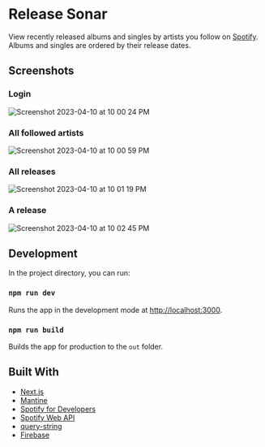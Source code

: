 # Release Sonar

View recently released albums and singles by artists you follow on [Spotify](https://www.spotify.com/). Albums and singles are ordered by their release dates.

## Screenshots

### Login

![Screenshot 2023-04-10 at 10 00 24 PM](https://user-images.githubusercontent.com/17633442/230998374-e32bf7e2-12b3-4ab8-a2ae-56a8f3a57c32.png)

### All followed artists
![Screenshot 2023-04-10 at 10 00 59 PM](https://user-images.githubusercontent.com/17633442/230998403-6a85a396-aa97-44b8-8e7d-aa53b1022314.png)


### All releases
![Screenshot 2023-04-10 at 10 01 19 PM](https://user-images.githubusercontent.com/17633442/230998420-18db4c4b-799e-4a64-9f9b-2b4c0f26b8ca.png)


### A release
![Screenshot 2023-04-10 at 10 02 45 PM](https://user-images.githubusercontent.com/17633442/230998435-285abc73-c1eb-4a5b-b9dc-6b0f97abb56d.png)


## Development

In the project directory, you can run:

### `npm run dev`

Runs the app in the development mode at [http://localhost:3000](http://localhost:3000).

### `npm run build`

Builds the app for production to the `out` folder.<br />

## Built With

- [Next.js](https://nextjs.org/)
- [Mantine](https://mantine.dev/)
- [Spotify for Developers](https://developer.spotify.com/)
- [Spotify Web API](https://github.com/JMPerez/spotify-web-api-js)
- [query-string](https://github.com/sindresorhus/query-string#readme)
- [Firebase](https://firebase.google.com/)
